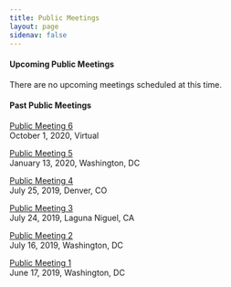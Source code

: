 ```yaml
---
title: Public Meetings
layout: page
sidenav: false
---
```


#### Upcoming Public Meetings 
There are no upcoming meetings scheduled at this time. 


#### Past Public Meetings 

[Public Meeting 6]({{site.baseurl}}assets/uploads/October%201%202020%20Public%20Meeting%20-%20Transcript.pdf)  
October 1, 2020, Virtual

[Public Meeting 5]({{site.baseurl}}/assets/uploads/20191227%20High%20Value%20Assets%20Report%20as%20Required%20by%20FASTA.pdf)  
January 13, 2020, Washington, DC

[Public Meeting 4]({{site.baseurl}}/assets/uploads/Notes%20Denver%20Public%20meeting%20July%2025th%202019%20(1).pdf)  
July 25, 2019, Denver, CO

[Public Meeting 3]({{site.baseurl}}/assets/uploads/Public%20Meeting%20July%2024th%20Laguna%20Niguel%20Notes.pdf)  
July 24, 2019, Laguna Niguel, CA

[Public Meeting 2]({{site.baseurl}}/assets/uploads/PBRB%20Public%20Meeting%20July%2016%2C%20Agenda.pdf)  
July 16, 2019, Washington, DC

[Public Meeting 1]({{site.baseurl}}/assets/uploads/Public%20Meeting%20Transcript%20June%2017%202019%20(1).pdf)  
June 17, 2019, Washington, DC









